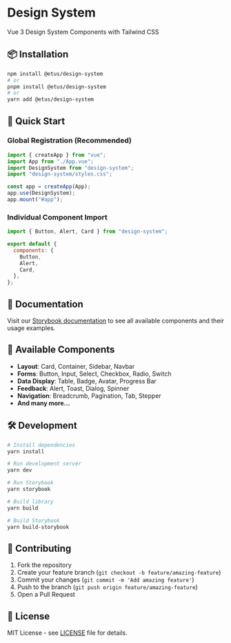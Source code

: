 # Design System

Vue 3 Design System Components with Tailwind CSS

## 📦 Installation

```bash
npm install @etus/design-system
# or
pnpm install @etus/design-system
# or
yarn add @etus/design-system
```

## 🚀 Quick Start

### Global Registration (Recommended)

```js
import { createApp } from "vue";
import App from "./App.vue";
import DesignSystem from "design-system";
import "design-system/styles.css";

const app = createApp(App);
app.use(DesignSystem);
app.mount("#app");
```

### Individual Component Import

```js
import { Button, Alert, Card } from "design-system";

export default {
  components: {
    Button,
    Alert,
    Card,
  },
};
```

## 📖 Documentation

Visit our [Storybook documentation](https://etusdigital.github.io/design-system/) to see all available components and their usage examples.

## 🎨 Available Components

- **Layout**: Card, Container, Sidebar, Navbar
- **Forms**: Button, Input, Select, Checkbox, Radio, Switch
- **Data Display**: Table, Badge, Avatar, Progress Bar
- **Feedback**: Alert, Toast, Dialog, Spinner
- **Navigation**: Breadcrumb, Pagination, Tab, Stepper
- **And many more...**

## 🛠️ Development

```bash
# Install dependencies
yarn install

# Run development server
yarn dev

# Run Storybook
yarn storybook

# Build library
yarn build

# Build Storybook
yarn build-storybook
```

## 🤝 Contributing

1. Fork the repository
2. Create your feature branch (`git checkout -b feature/amazing-feature`)
3. Commit your changes (`git commit -m 'Add amazing feature'`)
4. Push to the branch (`git push origin feature/amazing-feature`)
5. Open a Pull Request

## 📝 License

MIT License - see [LICENSE](LICENSE) file for details.
